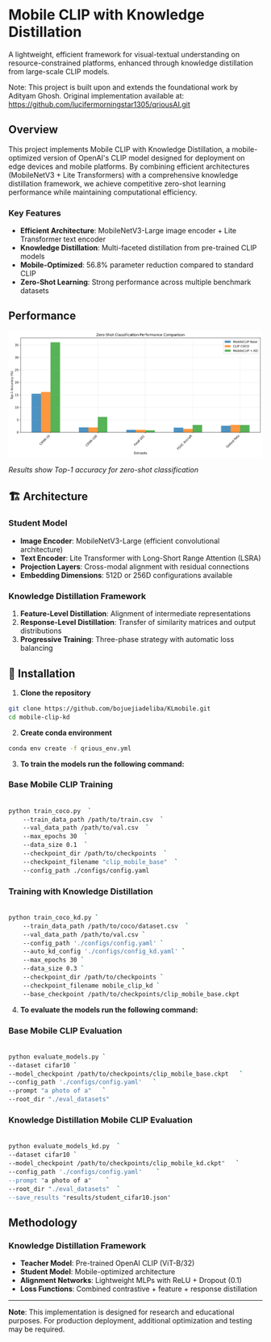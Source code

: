 # Mobile CLIP with Knowledge Distillation

A lightweight, efficient framework for visual-textual understanding on resource-constrained platforms, enhanced through knowledge distillation from large-scale CLIP models.

Note: This project is built upon and extends the foundational work by Adityam Ghosh. Original implementation available at: https://github.com/lucifermorningstar1305/qriousAI.git

##  Overview


This project implements Mobile CLIP with Knowledge Distillation, a mobile-optimized version of OpenAI's CLIP model designed for deployment on edge devices and mobile platforms. By combining efficient architectures (MobileNetV3 + Lite Transformers) with a comprehensive knowledge distillation framework, we achieve competitive zero-shot learning performance while maintaining computational efficiency.

### Key Features

- **Efficient Architecture**: MobileNetV3-Large image encoder + Lite Transformer text encoder
- **Knowledge Distillation**: Multi-faceted distillation from pre-trained CLIP models
- **Mobile-Optimized**: 56.8% parameter reduction compared to standard CLIP
- **Zero-Shot Learning**: Strong performance across multiple benchmark datasets

## Performance
![Performance Comparison](media/performance_comparison.png)


*Results show Top-1 accuracy for zero-shot classification*



## 🏗️ Architecture

### Student Model
- **Image Encoder**: MobileNetV3-Large (efficient convolutional architecture)
- **Text Encoder**: Lite Transformer with Long-Short Range Attention (LSRA)
- **Projection Layers**: Cross-modal alignment with residual connections
- **Embedding Dimensions**: 512D or 256D configurations available

### Knowledge Distillation Framework
1. **Feature-Level Distillation**: Alignment of intermediate representations
2. **Response-Level Distillation**: Transfer of similarity matrices and output distributions  
3. **Progressive Training**: Three-phase strategy with automatic loss balancing


## 🚀 Installation

1. **Clone the repository**
```bash
git clone https://github.com/bojuejiadeliba/KLmobile.git
cd mobile-clip-kd
```

2. **Create conda environment**
```bash
conda env create -f qrious_env.yml
```

3. **To train the models run the following command:**

### Base Mobile CLIP Training

```bash
    
python train_coco.py  `
 	--train_data_path /path/to/train.csv  `
 	--val_data_path /path/to/val.csv  `
 	--max_epochs 30  `
 	--data_size 0.1  `
 	--checkpoint_dir /path/to/checkpoints  `
 	--checkpoint_filename "clip_mobile_base"  `
 	--config_path ./configs/config.yaml
```

### Training with Knowledge Distillation


```bash

python train_coco_kd.py `
    --train_data_path /path/to/coco/dataset.csv  `
    --val_data_path /path/to/val.csv `
    --config_path './configs/config.yaml' `
    --auto_kd_config './configs/config_kd.yaml' `
    --max_epochs 30 `
    --data_size 0.3 `
    --checkpoint_dir /path/to/checkpoints `
    --checkpoint_filename mobile_clip_kd `
    --base_checkpoint /path/to/checkpoints/clip_mobile_base.ckpt    
```



4. **To evaluate the models run the following command:**
### Base Mobile CLIP Evaluation

```bash

python evaluate_models.py `
--dataset cifar10 `
--model_checkpoint /path/to/checkpoints/clip_mobile_base.ckpt   `
--config_path './configs/config.yaml'   `
--prompt "a photo of a"   `
--root_dir "./eval_datasets"

```

### Knowledge Distillation Mobile CLIP Evaluation

```bash

python evaluate_models_kd.py  `
--dataset cifar10 `
--model_checkpoint /path/to/checkpoints/clip_mobile_kd.ckpt"   `
--config_path './configs/config.yaml'    `
--prompt "a photo of a"    `
--root_dir "./eval_datasets"  `
--save_results "results/student_cifar10.json"
```



## Methodology

### Knowledge Distillation Framework
- **Teacher Model**: Pre-trained OpenAI CLIP (ViT-B/32)
- **Student Model**: Mobile-optimized architecture
- **Alignment Networks**: Lightweight MLPs with ReLU + Dropout (0.1)
- **Loss Functions**: Combined contrastive + feature + response distillation



---

**Note**: This implementation is designed for research and educational purposes. For production deployment, additional optimization and testing may be required.
